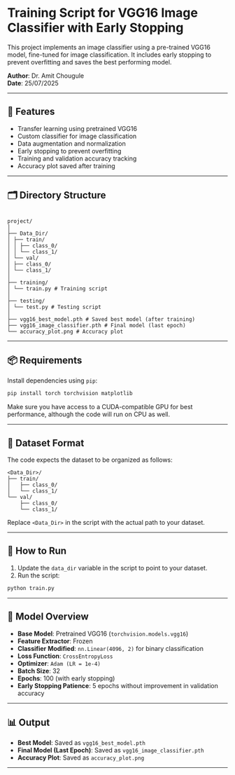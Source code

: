 
# Training Script for VGG16 Image Classifier with Early Stopping

This project implements an image classifier using a pre-trained VGG16 model, fine-tuned for image classification. It includes early stopping to prevent overfitting and saves the best performing model.

**Author**: Dr. Amit Chougule  
**Date**: 25/07/2025

---

## 🔧 Features

- Transfer learning using pretrained VGG16
- Custom classifier for image classification
- Data augmentation and normalization
- Early stopping to prevent overfitting
- Training and validation accuracy tracking
- Accuracy plot saved after training

---

## 🗂️ Directory Structure

```

project/
│
├── Data_Dir/
│ ├── train/
│ │ ├── class_0/
│ │ └── class_1/
│ └── val/
│ ├── class_0/
│ └── class_1/
│
├── training/
│ └── train.py # Training script
│
├── testing/
│ └── test.py # Testing script
│
├── vgg16_best_model.pth # Saved best model (after training)
├── vgg16_image_classifier.pth # Final model (last epoch)
└── accuracy_plot.png # Accuracy plot

```

---

## 📦 Requirements

Install dependencies using `pip`:

```bash
pip install torch torchvision matplotlib
````

Make sure you have access to a CUDA-compatible GPU for best performance, although the code will run on CPU as well.

---

## 📁 Dataset Format

The code expects the dataset to be organized as follows:

```
<Data_Dir>/
├── train/
│   ├── class_0/
│   └── class_1/
└── val/
    ├── class_0/
    └── class_1/

```

Replace `<Data_Dir>` in the script with the actual path to your dataset.

---

## 🚀 How to Run

1. Update the `data_dir` variable in the script to point to your dataset.
2. Run the script:

```bash
python train.py
```

---

## 🧠 Model Overview

- **Base Model**: Pretrained VGG16 (`torchvision.models.vgg16`)
- **Feature Extractor**: Frozen
- **Classifier Modified**: `nn.Linear(4096, 2)` for binary classification
- **Loss Function**: `CrossEntropyLoss`
- **Optimizer**: `Adam (LR = 1e-4)`
- **Batch Size**: 32
- **Epochs**: 100 (with early stopping)
- **Early Stopping Patience**: 5 epochs without improvement in validation accuracy

---

## 📊 Output

* **Best Model**: Saved as `vgg16_best_model.pth`
* **Final Model (Last Epoch)**: Saved as `vgg16_image_classifier.pth`
* **Accuracy Plot**: Saved as `accuracy_plot.png`

---


